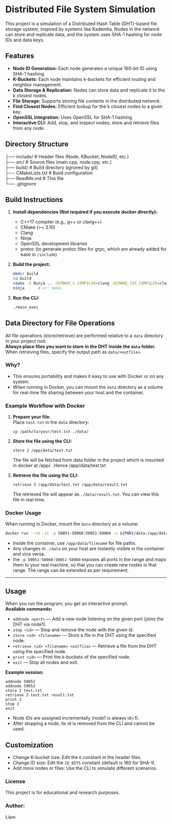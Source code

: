 # Distributed File System Simulation

This project is a simulation of a Distributed Hash Table (DHT)-based file storage system, inspired by systems like Kademlia. Nodes in the network can store and replicate data, and the system uses SHA-1 hashing for node IDs and data keys.

## Features

- **Node ID Generation:** Each node generates a unique 160-bit ID using SHA-1 hashing.
- **K-Buckets:** Each node maintains k-buckets for efficient routing and neighbor management.
- **Data Storage & Replication:** Nodes can store data and replicate it to the k closest nodes.
- **File Storage:** Supports storing file contents in the distributed network.
- **Find Closest Nodes:** Efficient lookup for the k closest nodes to a given key.
- **OpenSSL Integration:** Uses OpenSSL for SHA-1 hashing.
- **Interactive CLI:** Add, stop, and inspect nodes; store and retrieve files from any node.

## Directory Structure
├── include/ # Header files (Node, KBucket, NodeID, etc.)  
├── src/     # Source files (main.cpp, node.cpp, etc.)  
├── build/   # Build directory (ignored by git)  
├── CMakeLists.txt # Build configuration  
├── ReadMe.md # This file  
└── .gitignore

## Build Instructions

1. **Install dependencies (Not required if you execute docker directly):**  
   - C++17 compiler (e.g., g++ or clang++)
   - CMake (>= 3.10)
   - Clang
   - Ninja
   - OpenSSL development libraries
   - protoc (to generate protoc files for grpc, which are already added for ease in ```/include```)

2. **Build the project:**
   ```bash
   mkdir build
   cd build
   cmake -G Ninja .. -DCMAKE_C_COMPILER=clang -DCMAKE_CXX_COMPILER=clang++
   ninja      # or: make
   ```

3. **Run the CLI:**
   ```bash
   ./main_exec
   ```

## Data Directory for File Operations

All file operations (store/retrieve) are performed relative to a `data` directory in your project root.  
**Always place files you want to store in the DHT inside the `data` folder.**  
When retrieving files, specify the output path as `data/<outfile>`.

### Why?
- This ensures portability and makes it easy to use with Docker or on any system.
- When running in Docker, you can mount the `data` directory as a volume for real-time file sharing between your host and the container.

### Example Workflow with Docker

1. **Prepare your file:**  
   Place `test.txt` in the `data` directory:
   ```
   cp /path/to/your/test.txt ./data/
   ```

2. **Store the file using the CLI:**  
   ```
   store 2 /app/data/test.txt
   ```
   The file will be fetched from data folder in the project which is mounted in docker at /app/. .Hence /app/data/test.txt

3. **Retrieve the file using the CLI:**  
   ```
   retrieve 3 /app/data/test.txt /app/data/result.txt
   ```
   The retrieved file will appear as `./data/result.txt`. You can view this file in real time.

### Docker Usage

When running in Docker, mount the `data` directory as a volume:
```bash
docker run --rm -it -p 50051-50060:50051-50060 -v ${PWD}/data:/app/data dht-cpp-app
```
- Inside the container, use `/app/data/filename` for file paths.
- Any changes in `./data` on your host are instantly visible in the container and vice versa.
- the ```-p 50051-50060:50051-50060``` exposes all ports in the range and maps them to your real machine, so that you can create new nodes in that range. The range can be extended as per requirement.

---

## Usage

When you run the program, you get an interactive prompt.  
**Available commands:**
- `addnode <port>` — Add a new node listening on the given port (joins the DHT via node1).
- `stop <id>` — Stop and remove the node with the given id.
- `store <id> <filename>` — Store a file in the DHT using the specified node.
- `retrieve <id> <filename> <outfile>` — Retrieve a file from the DHT using the specified node.
- `print <id>` — Print the k-buckets of the specified node.
- `exit` — Stop all nodes and exit.

**Example session:**
```
addnode 50052
addnode 50053
store 2 test.txt
retrieve 3 test.txt result.txt
print 2
stop 2
exit
```

- Node IDs are assigned incrementally (node1 is always id=1).
- After stopping a node, its id is removed from the CLI and cannot be used.

## Customization
- Change K-bucket size: Edit the `K` constant in the header files.
- Change ID size: Edit the `ID_BITS` constant (default is 160 for SHA-1).
- Add more nodes or files: Use the CLI to simulate different scenarios.

### License
This project is for educational and research purposes.

### Author:
Liam
